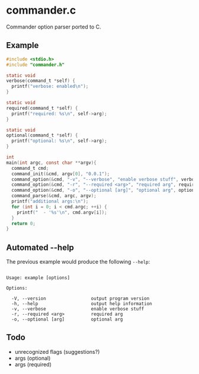 
# commander.c

  Commander option parser ported to C.

## Example

```c
#include <stdio.h>
#include "commander.h"

static void
verbose(command_t *self) {
  printf("verbose: enabled\n");
}

static void
required(command_t *self) {
  printf("required: %s\n", self->arg);
}

static void
optional(command_t *self) {
  printf("optional: %s\n", self->arg);
}

int
main(int argc, const char **argv){
  command_t cmd;
  command_init(&cmd, argv[0], "0.0.1");
  command_option(&cmd, "-v", "--verbose", "enable verbose stuff", verbose);
  command_option(&cmd, "-r", "--required <arg>", "required arg", required);
  command_option(&cmd, "-o", "--optional [arg]", "optional arg", optional);
  command_parse(&cmd, argc, argv);
  printf("additional args:\n");
  for (int i = 0; i < cmd.argc; ++i) {
    printf("  - '%s'\n", cmd.argv[i]);
  }
  return 0;
}
```

## Automated --help

  The previous example would produce the following `--help`:

```

Usage: example [options]

Options:

  -V, --version                 output program version
  -h, --help                    output help information
  -v, --verbose                 enable verbose stuff
  -r, --required <arg>          required arg
  -o, --optional [arg]          optional arg

```

## Todo

  - unrecognized flags (suggestions?)
  - args (optional)
  - args (required)
